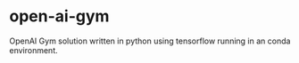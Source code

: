 # open-ai-gym
OpenAI Gym solution written in python using tensorflow running in an conda environment.
